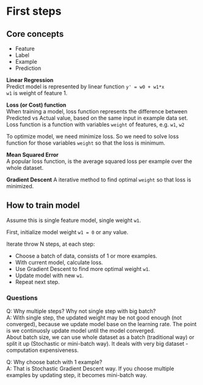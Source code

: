 # First steps

## Core concepts

- Feature
- Label
- Example
- Prediction

**Linear Regression**  
Predict model is represented by linear function `y' = w0 + w1*x`  
`w1` is weight of feature 1.  

**Loss (or Cost) function**  
When training a model, loss function represents the difference between Predicted
vs Actual value, based on the same input in example data set.  
Loss function is a function with variables `weight` of features, e.g. `w1`, `w2`  

To optimize model, we need minimize loss. So we need to solve loss function for those variables `weight` so that the loss is minimum.  

**Mean Squared Error**  
A popular loss function, is the average squared loss per example over the whole dataset.

**Gradient Descent**
A iterative method to find optimal `weight` so that loss is minimized.  

## How to train model

Assume this is single feature model, single weight `w1`.

First, initialize model weight `w1 = 0` or any value.

Iterate throw N steps, at each step:

- Choose a batch of data, consists of 1 or more examples.  
- With current model, calculate loss.  
- Use Gradient Descent to find more optimal weight `w1`.  
- Update model with new `w1`.  
- Repeat next step.  

### Questions

Q: Why multiple steps? Why not single step with big batch?  
A: With single step, the updated weight may be not good enough (not converged), because we update model base on the learning rate. The point is we continuosly update model until the model converged.  
About batch size, we can use whole dataset as a batch (traditional way) or split it up (Stochastic or mini-batch way). It deals with very big dataset - computation expensiveness.

Q: Why choose batch with 1 example?  
A: That is Stochastic Gradient Descent way. If you choose multiple examples by updating step, it becomes mini-batch way.
